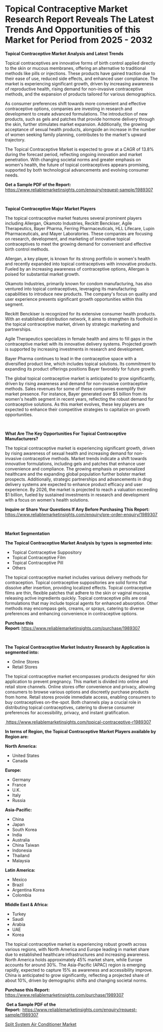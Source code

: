 <p><h1>Topical Contraceptive Market Research Report Reveals The Latest Trends And Opportunities of this Market for Period from 2025 - 2032</h1></p><p><strong>Topical Contraceptive Market Analysis and Latest Trends</strong></p>
<p><p>Topical contraceptives are innovative forms of birth control applied directly to the skin or mucous membranes, offering an alternative to traditional methods like pills or injections. These products have gained traction due to their ease of use, reduced side effects, and enhanced user compliance. The market is experiencing significant growth, driven by increasing awareness of reproductive health, rising demand for non-invasive contraceptive methods, and the expansion of products tailored for various demographics.</p><p>As consumer preferences shift towards more convenient and effective contraceptive options, companies are investing in research and development to create advanced formulations. The introduction of new products, such as gels and patches that provide hormone delivery through the skin, further stimulates market expansion. Additionally, the growing acceptance of sexual health products, alongside an increase in the number of women seeking family planning, contributes to the market's upward trajectory. </p><p>The Topical Contraceptive Market is expected to grow at a CAGR of 13.8% during the forecast period, reflecting ongoing innovation and market penetration. With changing societal norms and greater emphasis on women's health, the future of topical contraceptives appears promising, supported by both technological advancements and evolving consumer needs.</p></p>
<p><strong>Get a Sample PDF of the Report:&nbsp;</strong> <a href="https://www.reliablemarketinsights.com/enquiry/request-sample/1989307?utm_campaign=2210&utm_medium=2&utm_source=Github&utm_content=ia&utm_term=05042025&utm_id=topical-contraceptive">https://www.reliablemarketinsights.com/enquiry/request-sample/1989307</a></p>
<p>&nbsp;</p>
<p><strong>Topical Contraceptive Major Market Players</strong></p>
<p><p>The topical contraceptive market features several prominent players including Allergan, Okamoto Industries, Reckitt Benckiser, Agile Therapeutics, Bayer Pharma, Ferring Pharmaceuticals, HLL Lifecare, Lupin Pharmaceuticals, and Mayer Laboratories. These companies are focusing on research, development, and marketing of innovative topical contraceptives to meet the growing demand for convenient and effective birth control methods.</p><p>Allergan, a key player, is known for its strong portfolio in women's health and recently expanded into topical contraceptives with innovative products. Fueled by an increasing awareness of contraceptive options, Allergan is poised for substantial market growth.</p><p>Okamoto Industries, primarily known for condom manufacturing, has also ventured into topical contraceptives, leveraging its manufacturing capabilities to introduce new products. The company's focus on quality and user experience presents significant growth opportunities within this segment.</p><p>Reckitt Benckiser is recognized for its extensive consumer health products. With an established distribution network, it aims to strengthen its foothold in the topical contraceptive market, driven by strategic marketing and partnerships.</p><p>Agile Therapeutics specializes in female health and aims to fill gaps in the contraceptive market with its innovative delivery systems. Projected growth is supported by increasing investments in research and development.</p><p>Bayer Pharma continues to lead in the contraceptive space with a diversified product line, which includes topical solutions. Its commitment to expanding its product offerings positions Bayer favorably for future growth.</p><p>The global topical contraceptive market is anticipated to grow significantly, driven by rising awareness and demand for non-invasive contraceptive methods. Sales revenues for some of these companies exemplify their market presence. For instance, Bayer generated over $5 billion from its women's health segment in recent years, reflecting the robust demand for contraceptive solutions. As this market evolves, these key players are expected to enhance their competitive strategies to capitalize on growth opportunities.</p></p>
<p>&nbsp;</p>
<p><strong>What Are The Key Opportunities For Topical Contraceptive Manufacturers?</strong></p>
<p><p>The topical contraceptive market is experiencing significant growth, driven by rising awareness of sexual health and increasing demand for non-invasive contraceptive methods. Market trends indicate a shift towards innovative formulations, including gels and patches that enhance user convenience and compliance. The growing emphasis on personalized healthcare and the expanding global population further bolster market prospects. Additionally, strategic partnerships and advancements in drug delivery systems are expected to enhance product efficacy and user experience. By 2026, the market is projected to reach a valuation exceeding $1 billion, fueled by sustained investments in research and development with a focus on women's health solutions.</p></p>
<p><strong>Inquire or Share Your Questions If Any Before Purchasing This Report:</strong> <a href="https://www.reliablemarketinsights.com/enquiry/pre-order-enquiry/1989307?utm_campaign=2210&utm_medium=2&utm_source=Github&utm_content=ia&utm_term=05042025&utm_id=topical-contraceptive">https://www.reliablemarketinsights.com/enquiry/pre-order-enquiry/1989307</a></p>
<p>&nbsp;</p>
<p><strong>Market Segmentation</strong></p>
<p><strong>The Topical Contraceptive Market Analysis by types is segmented into:</strong></p>
<p><ul><li>Topical Contraceptive Suppository</li><li>Topical Contraceptive Film</li><li>Topical Contraceptive Pill</li><li>Others</li></ul></p>
<p><p>The topical contraceptive market includes various delivery methods for contraception. Topical contraceptive suppositories are solid forms that dissolve after insertion, providing localized effects. Topical contraceptive films are thin, flexible patches that adhere to the skin or vaginal mucosa, releasing active ingredients quickly. Topical contraceptive pills are oral formulations that may include topical agents for enhanced absorption. Other methods may encompass gels, creams, or sprays, catering to diverse preferences and enhancing convenience in contraceptive options.</p></p>
<p><strong>Purchase this Report:&nbsp;</strong><a href="https://www.reliablemarketinsights.com/purchase/1989307?utm_campaign=2210&utm_medium=2&utm_source=Github&utm_content=ia&utm_term=05042025&utm_id=topical-contraceptive">https://www.reliablemarketinsights.com/purchase/1989307</a></p>
<p>&nbsp;</p>
<p><strong>The Topical Contraceptive Market Industry Research by Application is segmented into:</strong></p>
<p><ul><li>Online Stores</li><li>Retail Stores</li></ul></p>
<p><p>The topical contraceptive market encompasses products designed for skin application to prevent pregnancy. This market is divided into online and retail store channels. Online stores offer convenience and privacy, allowing consumers to browse various options and discreetly purchase products from home. Retail stores provide immediate access, enabling consumers to buy contraceptives on-the-spot. Both channels play a crucial role in distributing topical contraceptives, catering to diverse consumer preferences for accessibility, privacy, and instant gratification.</p></p>
<p><a href="https://www.reliablemarketinsights.com/topical-contraceptive-r1989307?utm_campaign=2210&utm_medium=2&utm_source=Github&utm_content=ia&utm_term=05042025&utm_id=topical-contraceptive">&nbsp;https://www.reliablemarketinsights.com/topical-contraceptive-r1989307</a></p>
<p><strong>In terms of Region, the Topical Contraceptive Market Players available by Region are:</strong></p>
<p>
    <p> <strong> North America: </strong>
        <ul>
            <li>United States</li>
            <li>Canada</li>
        </ul>
        </p> 
    <p> <strong> Europe: </strong>
        <ul>
            <li>Germany</li>
            <li>France</li>
            <li>U.K.</li>
            <li>Italy</li>
            <li>Russia</li>
        </ul>
        </p> 
    <p> <strong> Asia-Pacific: </strong>
        <ul>
            <li>China</li>
            <li>Japan</li>
            <li>South Korea</li>
            <li>India</li>
            <li>Australia</li>
            <li>China Taiwan</li>
            <li>Indonesia</li>
            <li>Thailand</li>
            <li>Malaysia</li>
        </ul>
        </p> 
    <p> <strong> Latin America: </strong>
        <ul>
            <li>Mexico</li>
            <li>Brazil</li>
            <li>Argentina Korea</li>
            <li>Colombia</li>
        </ul>
        </p> 
    <p> <strong> Middle East & Africa: </strong>
        <ul>
            <li>Turkey</li>
            <li>Saudi</li>
            <li>Arabia</li>
            <li>UAE</li>
            <li>Korea</li>
        </ul>
    </p>
    </p>
<p><p>The topical contraceptive market is experiencing robust growth across various regions, with North America and Europe leading in market share due to established healthcare infrastructures and increasing awareness. North America holds approximately 45% market share, while Europe accounts for around 30%. The Asia-Pacific (APAC) region is emerging rapidly, expected to capture 15% as awareness and accessibility improve. China is anticipated to grow significantly, reflecting a projected share of about 10%, driven by demographic shifts and changing societal norms.</p></p>
<p><strong>Purchase this Report: </strong><a href="https://www.reliablemarketinsights.com/purchase/1989307?utm_campaign=2210&utm_medium=2&utm_source=Github&utm_content=ia&utm_term=05042025&utm_id=topical-contraceptive">https://www.reliablemarketinsights.com/purchase/1989307</a></p>
<p>&nbsp;<strong>Get a Sample PDF of the Report:&nbsp;&nbsp;</strong><a href="https://www.reliablemarketinsights.com/enquiry/request-sample/1989307?utm_campaign=2210&utm_medium=2&utm_source=Github&utm_content=ia&utm_term=05042025&utm_id=topical-contraceptive">https://www.reliablemarketinsights.com/enquiry/request-sample/1989307</a></p>
<p><strong></strong></p>
<p><p><a href="https://github.com/globismark/Market-Research-Report-List-6/blob/main/split-system-air-conditioner-market.md?utm_campaign=2210&utm_medium=2&utm_source=Github&utm_content=ia&utm_term=05042025&utm_id=topical-contraceptive">Split System Air Conditioner Market</a></p></p>